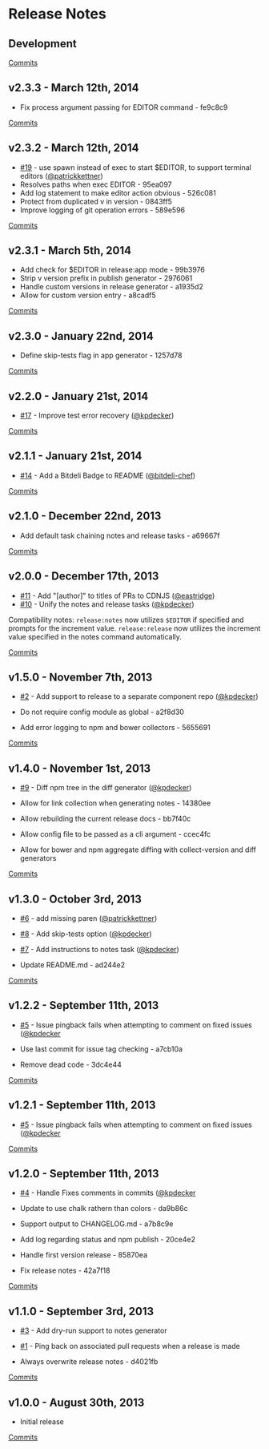 # Release Notes

## Development

[Commits](https://github.com/walmartlabs/generator-release/compare/v2.3.3...master)

## v2.3.3 - March 12th, 2014
- Fix process argument passing for EDITOR command - fe9c8c9

[Commits](https://github.com/walmartlabs/generator-release/compare/v2.3.2...v2.3.3)

## v2.3.2 - March 12th, 2014
- [#19](https://github.com/walmartlabs/generator-release/pull/19) - use spawn instead of exec to start $EDITOR, to support terminal editors ([@patrickkettner](https://api.github.com/users/patrickkettner))
- Resolves paths when exec EDITOR - 95ea097
- Add log statement to make editor action obvious - 526c081
- Protect from duplicated v in version - 0843ff5
- Improve logging of git operation errors - 589e596

[Commits](https://github.com/walmartlabs/generator-release/compare/v2.3.1...v2.3.2)

## v2.3.1 - March 5th, 2014
- Add check for $EDITOR in release:app mode - 99b3976
- Strip v version prefix in publish generator - 2976061
- Handle custom versions in release generator - a1935d2
- Allow for custom version entry - a8cadf5

[Commits](https://github.com/walmartlabs/generator-release/compare/v2.3.0...v2.3.1)

## v2.3.0 - January 22nd, 2014
- Define skip-tests flag in app generator - 1257d78

[Commits](https://github.com/walmartlabs/generator-release/compare/v2.2.0...v2.3.0)

## v2.2.0 - January 21st, 2014
- [#17](https://github.com/walmartlabs/generator-release/pull/17) - Improve test error recovery ([@kpdecker](https://api.github.com/users/kpdecker))

[Commits](https://github.com/walmartlabs/generator-release/compare/v2.1.1...v2.2.0)

## v2.1.1 - January 21st, 2014
- [#14](https://github.com/walmartlabs/generator-release/pull/14) - Add a Bitdeli Badge to README ([@bitdeli-chef](https://api.github.com/users/bitdeli-chef))

[Commits](https://github.com/walmartlabs/generator-release/compare/v2.1.0...v2.1.1)

## v2.1.0 - December 22nd, 2013
- Add default task chaining notes and release tasks - a69667f

[Commits](https://github.com/walmartlabs/generator-release/compare/v2.0.0...v2.1.0)

## v2.0.0 - December 17th, 2013
- [#11](https://github.com/walmartlabs/generator-release/issues/11) - Add "[author]" to titles of PRs to CDNJS ([@eastridge](https://api.github.com/users/eastridge))
- [#10](https://github.com/walmartlabs/generator-release/issues/10) - Unify the notes and release tasks ([@kpdecker](https://api.github.com/users/kpdecker))

Compatibility notes:
`release:notes` now utilizes `$EDITOR` if specified and prompts for the increment value. `release:release` now utilizes the increment value specified in the notes command automatically.

[Commits](https://github.com/walmartlabs/generator-release/compare/v1.5.0...v2.0.0)

## v1.5.0 - November 7th, 2013

- [#2](https://github.com/walmartlabs/generator-release/pull/2) - Add support to release to a separate component repo ([@kpdecker](https://api.github.com/users/kpdecker))

- Do not require config module as global - a2f8d30
- Add error logging to npm and bower collectors - 5655691

[Commits](https://github.com/walmartlabs/generator-release/compare/v1.4.0...v1.5.0)

## v1.4.0 - November 1st, 2013

- [#9](https://github.com/walmartlabs/generator-release/issues/9) - Diff npm tree in the diff generator ([@kpdecker](https://api.github.com/users/kpdecker))

- Allow for link collection when generating notes - 14380ee
- Allow rebuilding the current release docs - bb7f40c
- Allow config file to be passed as a cli argument - ccec4fc
- Allow for bower and npm aggregate diffing with collect-version and diff generators

[Commits](https://github.com/walmartlabs/generator-release/compare/v1.3.0...v1.4.0)

## v1.3.0 - October 3rd, 2013

- [#6](https://github.com/walmartlabs/generator-release/pull/6) - add missing paren ([@patrickkettner](https://api.github.com/users/patrickkettner))
- [#8](https://github.com/walmartlabs/generator-release/issues/8) - Add skip-tests option ([@kpdecker](https://api.github.com/users/kpdecker))
- [#7](https://github.com/walmartlabs/generator-release/issues/7) - Add instructions to notes task ([@kpdecker](https://api.github.com/users/kpdecker))

- Update README.md - ad244e2

[Commits](https://github.com/walmartlabs/generator-release/compare/v1.2.2...v1.3.0)

## v1.2.2 - September 11th, 2013

- [#5](https://github.com/walmartlabs/generator-release/issues/5) - Issue pingback fails when attempting to comment on fixed issues ([@kpdecker](https://api.github.com/users/kpdecker)

- Use last commit for issue tag checking - a7cb10a
- Remove dead code - 3dc4e44

[Commits](https://github.com/walmartlabs/generator-release/compare/v1.2.1...v1.2.2)

## v1.2.1 - September 11th, 2013

- [#5](https://github.com/walmartlabs/generator-release/issues/5) - Issue pingback fails when attempting to comment on fixed issues ([@kpdecker](https://api.github.com/users/kpdecker)

[Commits](https://github.com/walmartlabs/generator-release/compare/v1.2.0...v1.2.1)

## v1.2.0 - September 11th, 2013

- [#4](https://github.com/walmartlabs/generator-release/issues/4) - Handle Fixes comments in commits ([@kpdecker](https://api.github.com/users/kpdecker)

- Update to use chalk rathern than colors - da9b86c
- Support output to CHANGELOG.md - a7b8c9e
- Add log regarding status and npm publish - 20ce4e2
- Handle first version release - 85870ea
- Fix release notes - 42a7f18

[Commits](https://github.com/walmartlabs/generator-release/compare/v1.1.0...v1.2.0)

## v1.1.0 - September 3rd, 2013

- [#3](https://github.com/walmartlabs/generator-release/issues/3) - Add dry-run support to notes generator
- [#1](https://github.com/walmartlabs/generator-release/issues/1) - Ping back on associated pull requests when a release is made

- Always overwrite release notes - d4021fb

[Commits](https://github.com/walmartlabs/generator-release/compare/v1.0.0...v1.1.0)

## v1.0.0 - August 30th, 2013

- Initial release

[Commits](https://github.com/walmartlabs/generator-release/compare/e2046c3...v1.0.0)
